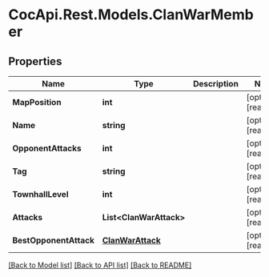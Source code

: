 ﻿# CocApi.Rest.Models.ClanWarMember

## Properties

Name | Type | Description | Notes
------------ | ------------- | ------------- | -------------
**MapPosition** | **int** |  | [optional] [readonly] 
**Name** | **string** |  | [optional] [readonly] 
**OpponentAttacks** | **int** |  | [optional] [readonly] 
**Tag** | **string** |  | [optional] [readonly] 
**TownhallLevel** | **int** |  | [optional] [readonly] 
**Attacks** | **List&lt;ClanWarAttack&gt;** |  | [optional] [readonly] 
**BestOpponentAttack** | [**ClanWarAttack**](ClanWarAttack.md) |  | [optional] [readonly] 

[[Back to Model list]](../../README.md#documentation-for-models) [[Back to API list]](../../README.md#documentation-for-api-endpoints) [[Back to README]](../../README.md)

